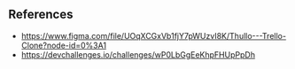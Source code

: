 ## References 

* https://www.figma.com/file/UOqXCGxVb1fjY7pWUzvI8K/Thullo---Trello-Clone?node-id=0%3A1
* https://devchallenges.io/challenges/wP0LbGgEeKhpFHUpPpDh